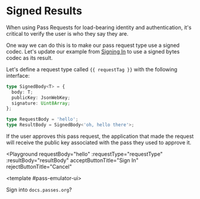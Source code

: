# Signed Results

When using Pass Requests for load-bearing identity and authentication, it's critical to verify the user is who they say they are.

One way we can do this is to make our pass request type use a signed codec. Let's update our example from [Signing In](./signing-in) to use a signed bytes codec as its result.

Let's define a request type called `{{ requestTag }}` with the following interface:

```typescript
type SignedBody<T> = {
  body: T;
  publicKey: JsonWebKey;
  signature: Uint8Array;
};

type RequestBody = 'hello';
type ResultBody = SignedBody<'oh, hello there'>;
```

If the user approves this pass request, the application that made the request will receive the public key associated with the pass they used to approve it.

<script setup lang="ts">
import { ref } from 'vue';
import Button from './.playground/Button.vue'
import Playground from './.playground/Playground.vue'
import { Codecs, RequestType } from '../../packages/reqs/src/main'

const requestTag = 'org.passes.example.signed-get-pubkey';
const requestType = new RequestType<void, string>(
  requestTag,
  Codecs.String,
  Codecs.Signed(Codecs.Json), // FIXME: Codecs.Signed.decode should return body... Codecs.Signed.verify should return valid/pubkey info; Codecs.Signed.sign should ...?
);

let resultBody = ref({ _error: 'Not Ready' });

(async () => {
  if (typeof crypto === 'undefined') {
    console.warn('SubtleCrypto API not available');
    return;
  }

  const keyPair = await crypto.subtle.generateKey({ name: 'ECDSA', namedCurve: 'P-256' }, true, ['sign', 'verify']);
  
  const resultBodyValue = 'oh, hello there';
  

  const sigParams = { name: 'ECDSA', hash: 'SHA-384' };
  const signedResultBody = new Uint8Array(await crypto.subtle.sign(sigParams, keyPair.privateKey, Codecs.String.encode(resultBodyValue)));

  const result = { body: resultBodyValue, signature: signedResultBody, publicKey: await crypto.subtle.exportKey('jwk', keyPair.publicKey) };
  console.log('result', result);
  resultBody.value = result
})();

</script>

<Playground
  requestBody="hello"
  :requestType="requestType"
  :resultBody="resultBody"
  acceptButtonTitle="Sign In"
  rejectButtonTitle="Cancel"
>
  <template #pass-emulator-ui>
    <div :class="$style.content">
      <div>Sign into <code>docs.passes.org</code>?</div>
    </div>
  </template>
</Playground>

<style module>
.content {
  flex: 1;
  padding: 0.5rem;
}
</style>
